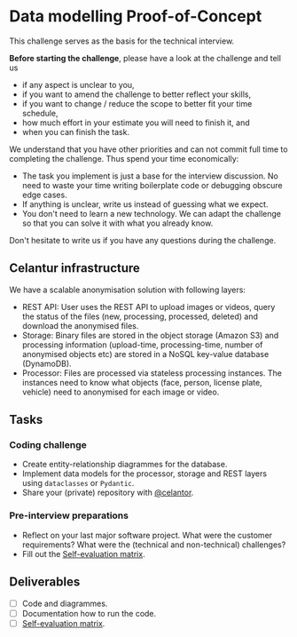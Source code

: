 Data modelling Proof-of-Concept
================================

This challenge serves as the basis for the technical interview.

**Before starting the challenge**, please have a look at the challenge and tell us 
- if any aspect is unclear to you,
- if you want to amend the challenge to better reflect your skills,
- if you want to change / reduce the scope to better fit your time schedule,
- how much effort in your estimate you will need to finish it, and
- when you can finish the task.

We understand that you have other priorities and can not commit full time to completing the challenge.
Thus spend your time economically:
- The task you implement is just a base for the interview discussion. No need to waste your time writing boilerplate code or debugging obscure edge cases. 
- If anything is unclear, write us instead of guessing what we expect. 
- You don't need to learn a new technology. We can adapt the challenge 
  so that you can solve it with what you already know.

Don't hesitate to write us if you have any questions during the challenge.


Celantur infrastructure
-----------

We have a scalable anonymisation solution with following layers:

- REST API: User uses the REST API to upload images or videos, query the status of the files (new, processing, processed, deleted) and download the anonymised files.
- Storage: Binary files are stored in the object storage (Amazon S3) and processing information (upload-time, processing-time, number of anonymised objects etc) are stored in a NoSQL key-value database (DynamoDB).
- Processor: Files are processed via stateless processing instances. The instances need to know what objects (face, person, license plate, vehicle) need to anonymised 
  for each image or video.


Tasks
-----

### Coding challenge

- Create entity-relationship diagrammes for the database.
- Implement data models for the processor, storage and REST layers using `dataclasses` or `Pydantic`.
- Share your (private) repository with [@celantor](https://github.com/celantor).


### Pre-interview preparations

- Reflect on your last major software project. 
  What were the customer requirements? 
  What were the (technical and non-technical) challenges? 
- Fill out the [Self-evaluation matrix](./Self-Evaluation.md).


Deliverables
------------

- [ ] Code and diagrammes.
- [ ] Documentation how to run the code.
- [ ] [Self-evaluation matrix](./Self-Evaluation.md).
